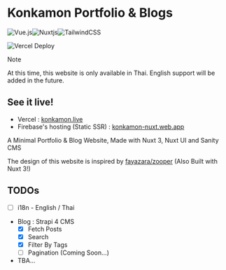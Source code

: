 # Konkamon Portfolio & Blogs

![Vue.js](https://img.shields.io/badge/vuejs-%2335495e.svg?style=for-the-badge&logo=vuedotjs&logoColor=%234FC08D)![Nuxtjs](https://img.shields.io/badge/Nuxt-002E3B?style=for-the-badge&logo=nuxtdotjs&logoColor=#00DC82)![TailwindCSS](https://img.shields.io/badge/tailwindcss-%2338B2AC.svg?style=for-the-badge&logo=tailwind-css&logoColor=white)

![Vercel Deploy](https://deploy-badge.vercel.app/vercel/konkamon?style=for-the-badge)

> [!NOTE]
> At this time, this website is only available in Thai. English support will be added in the future.

## See it live!

- Vercel : [konkamon.live](https://konkamon.live)
- Firebase's hosting (Static SSR) : [konkamon-nuxt.web.app](https://konkamon-nuxt.web.app)

A Minimal Portfolio & Blog Website, Made with Nuxt 3, Nuxt UI and Sanity CMS

The design of this website is inspired by [fayazara/zooper](https://github.com/fayazara/zooper) (Also Built with Nuxt 3!)

## TODOs

- [ ] i18n - English / Thai
- Blog : Strapi 4 CMS
    - [x] Fetch Posts
    - [x] Search
    - [x] Filter By Tags
    - [ ] Pagination (Coming Soon...)
- TBA...
